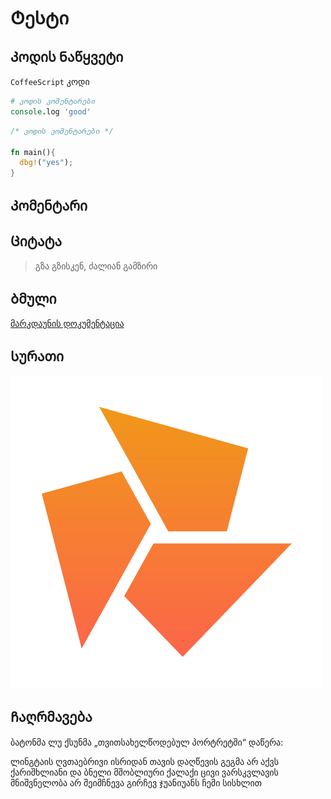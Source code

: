 [Markdown გლობალური კომენტარები]:#

# Ტესტი

## Კოდის Ნაწყვეტი

`CoffeeScript` კოდი

```coffee
# კოდის კომენტარები
console.log 'good'


```

```rust
/* კოდის კომენტარები */

fn main(){
  dbg!("yes");
}
```

## Კომენტარი

<!-- HTML 注释 --> 

<!-- 多行注释 --> 

## Ციტატა

> გზა გზისკენ, ძალიან გამზირი

## Ბმული

[მარკდაუნის დოკუმენტაცია](https://github.com/xxai-art/xxai-art-md)

## Სურათი

![xxAI.Art ბრენდის იდენტურობა](https://raw.githubusercontent.com/xxai-art/web/main/file/svg/logo.svg)

## Ჩაღრმავება

ბატონმა ლუ ქსუნმა „თვითსახელწოდებულ პორტრეტში“ დაწერა:

  ლინგტაის ღვთაებრივი ისრიდან თავის დაღწევის გეგმა არ აქვს
  ქარიშხლიანი და ბნელი მშობლიური ქალაქი
  ცივი ვარსკვლავის მნიშვნელობა არ შეიმჩნევა
  გირჩევ ჯუანიუანს ჩემი სისხლით


